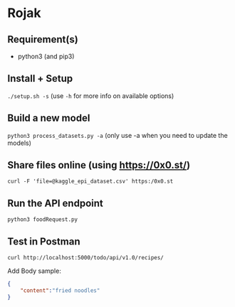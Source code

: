 # Rojak

## Requirement(s)

- python3 (and pip3)

## Install + Setup

`./setup.sh -s` (use `-h` for more info on available options)

## Build a new model

`python3 process_datasets.py -a` (only use -a when you need to update the models)

## Share files online (using https://0x0.st/)

`curl -F 'file=@kaggle_epi_dataset.csv' https:/0x0.st`

## Run the API endpoint

`python3 foodRequest.py`

## Test in Postman

`curl http://localhost:5000/todo/api/v1.0/recipes/`

Add Body sample:

```json
{
    "content":"fried noodles"
}
```
